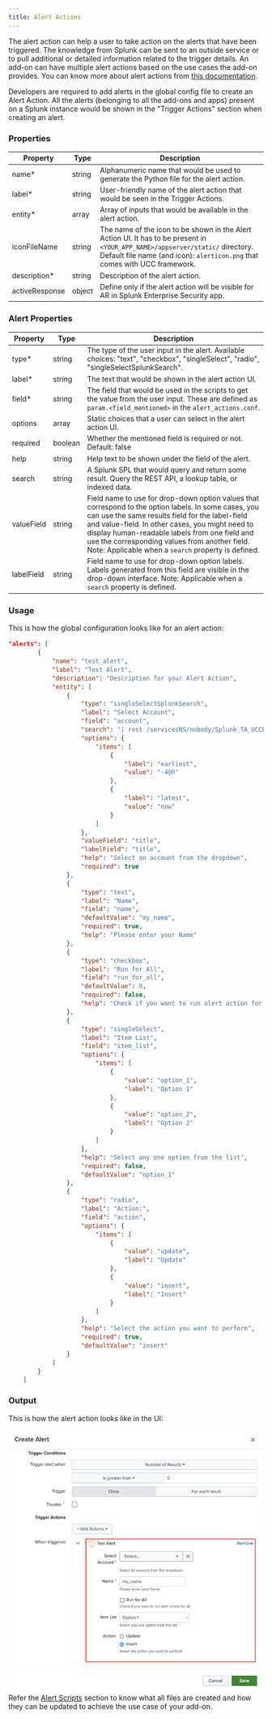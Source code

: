 ```yaml
---
title: Alert Actions
---
```


The alert action can help a user to take action on the alerts that have been triggered. The knowledge from Splunk can be sent to an outside service or to pull additional or detailed information related to the trigger details.
An add-on can have multiple alert actions based on the use cases the add-on provides. You can know more about alert actions from [this documentation](https://docs.splunk.com/Documentation/Splunk/latest/Alert/Aboutalerts).

Developers are required to add alerts in the global config file to create an Alert Action. All the alerts 
(belonging to all the add-ons and apps) present on a Splunk instance would be shown in the "Trigger Actions" section when creating an alert.

### Properties


| Property                                                                  | Type   | Description                                                                                            |
|---------------------------------------------------------------------------|--------|--------------------------------------------------------------------------------------------------------|
| name<span class="required-asterisk">\*</span>                            | string | Alphanumeric name that would be used to generate the Python file for the alert action. |
| label<span class="required-asterisk">\*</span>                            | string | User-friendly name of the alert action that would be seen in the Trigger Actions. |
| entity<span class="required-asterisk">\*</span>                            | array | Array of inputs that would be available in the alert action. |
| iconFileName                            | string | The name of the icon to be shown in the Alert Action UI. It has to be present in `<YOUR_APP_NAME>/appserver/static/` directory. Default file name (and icon): `alerticon.png` that comes with UCC framework. |
| description<span class="required-asterisk">\*</span>                            | string | Description of the alert action. |
| activeResponse                            | object | Define only if the alert action will be visible for AR in Splunk Enterprise Security app. |



### Alert Properties

| Property                                                                  | Type   | Description                                                                                            |
|---------------------------------------------------------------------------|--------|--------------------------------------------------------------------------------------------------------|
| type<span class="required-asterisk">\*</span>                            | string | The type of the user input in the alert. Available choices: "text", "checkbox", "singleSelect", "radio", "singleSelectSplunkSearch". |
| label<span class="required-asterisk">\*</span>                            | string | The text that would be shown in the alert action UI. |
| field<span class="required-asterisk">\*</span>                            | string | The field that would be used in the scripts to get the value from the user input. These are defined as `param.<field_mentioned>` in the `alert_actions.conf`. |
| options                            | array | Static choices that a user can select in the alert action UI. |
| required                            | boolean | Whether the mentioned field is required or not. Default: false |
| help                            | string | Help text to be shown under the field of the alert. |
| search                            | string | A Splunk SPL that would query and return some result. Query the REST API, a lookup table, or indexed data. |
| valueField                            | string | Field name to use for drop-down option values that correspond to the option labels. In some cases, you can use the same results field for the label-field and value-field. In other cases, you might need to display human-readable labels from one field and use the corresponding values from another field. Note: Applicable when a `search` property is defined. |
| labelField                            | string | Field name to use for drop-down option labels. Labels generated from this field are visible in the drop-down interface. Note: Applicable when a `search` property is defined. |

### Usage

This is how the global configuration looks like for an alert action:

```json
"alerts": [
        {
            "name": "test_alert",
            "label": "Test Alert",
            "description": "Description for your Alert Action",
            "entity": [
                {
                    "type": "singleSelectSplunkSearch",
                    "label": "Select Account",
                    "field": "account",
                    "search": "| rest /servicesNS/nobody/Splunk_TA_UCCExample/splunk_ta_uccexample_account splunk_server=local | dedup title",
                    "options": {
                        "items": [
                            {
                                "label": "earliest",
                                "value": "-4@h"
                            },
                            {
                                "label": "latest",
                                "value": "now"
                            }
                        ]
                    },
                    "valueField": "title",
                    "labelField": "title",
                    "help": "Select an account from the dropdown",
                    "required": true
                },
                {
                    "type": "text",
                    "label": "Name",
                    "field": "name",
                    "defaultValue": "my_name",
                    "required": true,
                    "help": "Please enter your Name"
                },
                {
                    "type": "checkbox",
                    "label": "Run for All",
                    "field": "run_for_all",
                    "defaultValue": 0,
                    "required": false,
                    "help": "Check if you want to run alert action for all "
                },
                {
                    "type": "singleSelect",
                    "label": "Item List",
                    "field": "item_list",
                    "options": {
                        "items": [
                            {
                                "value": "option_1",
                                "label": "Option 1"
                            },
                            {
                                "value": "option_2",
                                "label": "Option 2"
                            }
                        ]
                    },
                    "help": "Select any one option from the list",
                    "required": false,
                    "defaultValue": "option_1"
                },
                {
                    "type": "radio",
                    "label": "Action:",
                    "field": "action",
                    "options": {
                        "items": [
                            {
                                "value": "update",
                                "label": "Update"
                            },
                            {
                                "value": "insert",
                                "label": "Insert"
                            }
                        ]
                    },
                    "help": "Select the action you want to perform",
                    "required": true,
                    "defaultValue": "insert"
                }
            ]
        }
    ]
```

### Output

This is how the alert action looks like in the UI:

![image](../images/alert_actions/alert_output.png)
Refer the [Alert Scripts](alert_scripts.md) section to know what all files are created and how they can be updated to achieve the use case of your add-on.